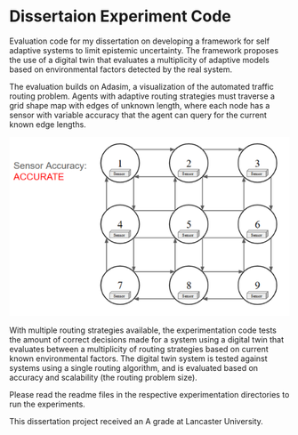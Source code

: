 # Dissertaion Experiment Code
Evaluation code for my dissertation on developing a framework for self adaptive systems to limit epistemic uncertainty. The framework proposes the use of a digital twin that evaluates a multiplicity of adaptive models based on environmental factors detected by the real system. 

The evaluation builds on Adasim, a visualization of the automated traffic routing problem. Agents with adaptive routing strategies must traverse a grid shape map with edges of unknown length, where each node has a sensor with variable accuracy that the agent can query for the current known edge lengths. 

![Routing Problem](./ReadmeImage.png)

With multiple routing strategies available, the experimentation code tests the amount of correct decisions made for a system using a digital twin that evaluates between a multiplicity of routing strategies based on current known environmental factors. The digital twin system is tested against systems using a single routing algorithm, and is evaluated based on accuracy and scalability (the routing problem size). 

Please read the readme files in the respective experimentation directories to run the experiments.

This dissertation project received an A grade at Lancaster University.
